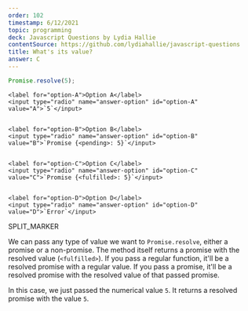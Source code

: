 ```yaml
---
order: 102
timestamp: 6/12/2021
topic: programming
deck: Javascript Questions by Lydia Hallie
contentSource: https://github.com/lydiahallie/javascript-questions
title: What's its value?
answer: C
---
```


  

```javascript
Promise.resolve(5);
```


    <label for="option-A">Option A</label>
    <input type="radio" name="answer-option" id="option-A" value="A">`5`</input>
    

    <label for="option-B">Option B</label>
    <input type="radio" name="answer-option" id="option-B" value="B">`Promise {<pending>: 5}`</input>
    

    <label for="option-C">Option C</label>
    <input type="radio" name="answer-option" id="option-C" value="C">`Promise {<fulfilled>: 5}`</input>
    

    <label for="option-D">Option D</label>
    <input type="radio" name="answer-option" id="option-D" value="D">`Error`</input>
    




SPLIT_MARKER

We can pass any type of value we want to `Promise.resolve`, either a promise or a non-promise. The method itself returns a promise with the resolved value (`<fulfilled>`). If you pass a regular function, it'll be a resolved promise with a regular value. If you pass a promise, it'll be a resolved promise with the resolved value of that passed promise.

In this case, we just passed the numerical value `5`. It returns a resolved promise with the value `5`.



